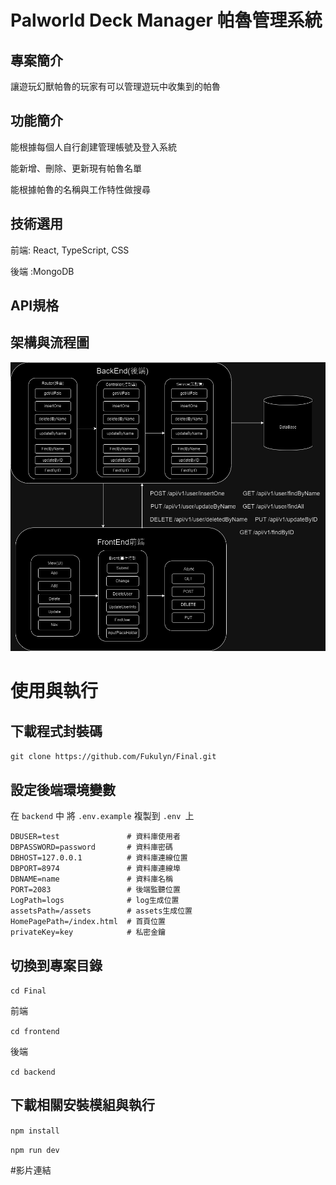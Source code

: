 # Palworld Deck Manager 帕魯管理系統

## 專案簡介

讓遊玩幻獸帕魯的玩家有可以管理遊玩中收集到的帕魯

## 功能簡介

能根據每個人自行創建管理帳號及登入系統

能新增、刪除、更新現有帕魯名單

能根據帕魯的名稱與工作特性做搜尋

## 技術選用

前端: React, TypeScript, CSS

後端 :MongoDB

## API規格


## 架構與流程圖

![image](frontend/系統架構圖2.drawio.png)

# 使用與執行

## 下載程式封裝碼

`git clone https://github.com/Fukulyn/Final.git`

## 設定後端環境變數 
在 `backend` 中
將 `.env.example` 複製到 `.env `上

```
DBUSER=test               # 資料庫使用者
DBPASSWORD=password       # 資料庫密碼
DBHOST=127.0.0.1          # 資料庫連線位置
DBPORT=8974               # 資料庫連線埠
DBNAME=name               # 資料庫名稱
PORT=2083                 # 後端監聽位置
LogPath=logs              # log生成位置
assetsPath=/assets        # assets生成位置
HomePagePath=/index.html  # 首頁位置
privateKey=key            # 私密金鑰

```

## 切換到專案目錄

`cd Final`

前端

`cd frontend`

後端

`cd backend`

## 下載相關安裝模組與執行

`npm install`

`npm run dev`

#影片連結






